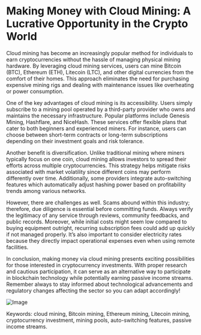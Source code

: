 # Making Money with Cloud Mining: A Lucrative Opportunity in the Crypto World

Cloud mining has become an increasingly popular method for individuals to earn cryptocurrencies without the hassle of managing physical mining hardware. By leveraging cloud mining services, users can mine Bitcoin (BTC), Ethereum (ETH), Litecoin (LTC), and other digital currencies from the comfort of their homes. This approach eliminates the need for purchasing expensive mining rigs and dealing with maintenance issues like overheating or power consumption.

One of the key advantages of cloud mining is its accessibility. Users simply subscribe to a mining pool operated by a third-party provider who owns and maintains the necessary infrastructure. Popular platforms include Genesis Mining, Hashflare, and NiceHash. These services offer flexible plans that cater to both beginners and experienced miners. For instance, users can choose between short-term contracts or long-term subscriptions depending on their investment goals and risk tolerance.

Another benefit is diversification. Unlike traditional mining where miners typically focus on one coin, cloud mining allows investors to spread their efforts across multiple cryptocurrencies. This strategy helps mitigate risks associated with market volatility since different coins may perform differently over time. Additionally, some providers integrate auto-switching features which automatically adjust hashing power based on profitability trends among various networks.

However, there are challenges as well. Scams abound within this industry; therefore, due diligence is essential before committing funds. Always verify the legitimacy of any service through reviews, community feedbacks, and public records. Moreover, while initial costs might seem low compared to buying equipment outright, recurring subscription fees could add up quickly if not managed properly. It’s also important to consider electricity rates because they directly impact operational expenses even when using remote facilities.

In conclusion, making money via cloud mining presents exciting possibilities for those interested in cryptocurrency investments. With proper research and cautious participation, it can serve as an alternative way to participate in blockchain technology while potentially earning passive income streams. Remember always to stay informed about technological advancements and regulatory changes affecting the sector so you can adapt accordingly! 

![Image](https://github.com/user-attachments/assets/590b50a7-4459-4e76-8a31-559aed223621)

Keywords: cloud mining, Bitcoin mining, Ethereum mining, Litecoin mining, cryptocurrency investment, mining pools, auto-switching features, passive income streams.